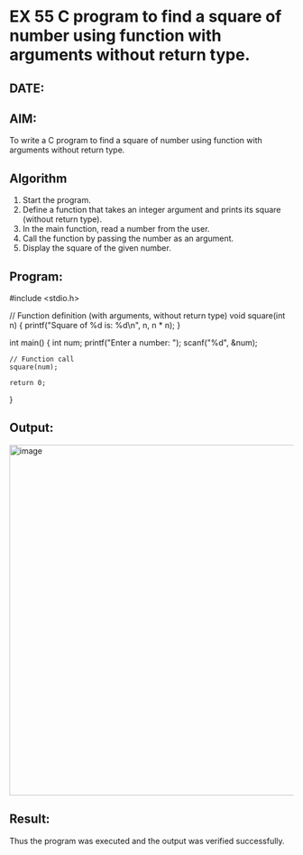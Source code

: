 # EX 55 C program to find a square of number using function with arguments without return type.
## DATE:
## AIM:
To write a C program to find a square of number using function with arguments without return type.

## Algorithm
1. Start the program.
2. Define a function that takes an integer argument and prints its square (without return type).
3. In the main function, read a number from the user.
4. Call the function by passing the number as an argument. 
5. Display the square of the given number.  

## Program:
#include <stdio.h>

// Function definition (with arguments, without return type)
void square(int n) {
    printf("Square of %d is: %d\n", n, n * n);
}

int main() {
    int num;
    printf("Enter a number: ");
    scanf("%d", &num);

    // Function call
    square(num);

    return 0;
}

## Output:

<img width="1346" height="622" alt="image" src="https://github.com/user-attachments/assets/c1a7f82c-2f9e-4e46-9c0d-f7e67fb9c6b8" />


## Result:
Thus the program was executed and the output was verified successfully.
